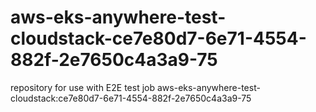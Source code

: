 # aws-eks-anywhere-test-cloudstack-ce7e80d7-6e71-4554-882f-2e7650c4a3a9-75
repository for use with E2E test job aws-eks-anywhere-test-cloudstack:ce7e80d7-6e71-4554-882f-2e7650c4a3a9-75
